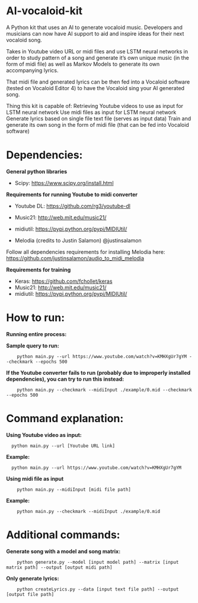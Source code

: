 # AI-vocaloid-kit

A Python kit that uses an AI to generate vocaloid music. Developers and musicians can now have AI support to aid and inspire ideas for their next vocaloid song.

Takes in Youtube video URL or midi files and use LSTM neural networks in order to study pattern of a song and generate it’s own unique music (in the form of midi file) as well as Markov Models to generate its own accompanying lyrics.

That midi file and generated lyrics can be then fed into a Vocaloid software (tested on Vocaloid Editor 4) to have the Vocaloid sing your AI generated song.

Thing this kit is capable of:
Retrieving Youtube videos to use as input for LSTM neural network
Use midi files as input for LSTM neural network
Generate lyrics based on single file text file (serves as input data)
Train and generate its own song in the form of midi file (that can be fed into Vocaloid software)






# **Dependencies:**
**General python libraries**
- Scipy: https://www.scipy.org/install.html

**Requirements for running Youtube to midi converter**

- Youtube DL:  https://github.com/rg3/youtube-dl

- Music21: http://web.mit.edu/music21/

- midiutil: https://pypi.python.org/pypi/MIDIUtil/

- Melodia (credits to Justin Salamon)  @justinsalamon


Follow all dependencies requirements for installing Melodia here:
https://github.com/justinsalamon/audio_to_midi_melodia


**Requirements for training**
- Keras: https://github.com/fchollet/keras
- Music21: http://web.mit.edu/music21/
- midiutil: https://pypi.python.org/pypi/MIDIUtil/




# **__How to run:__**

**__Running entire process:__**


**Sample query to run:**
```
	python main.py --url https://www.youtube.com/watch?v=KMHXgUr7gYM --checkmark --epochs 500
```
**If the Youtube converter fails to run (probably due to improperly installed dependencies), you can try to run this instead:**
```
	python main.py --checkmark --midiInput ./example/0.mid --checkmark --epochs 500
```

# **__Command explanation:__**

**Using Youtube video as input:**
```
  python main.py --url [Youtube URL link]
```
**Example:**
```
  python main.py --url https://www.youtube.com/watch?v=KMHXgUr7gYM 
```

**Using midi file as input**
```
	python main.py --midiInput [midi file path] 
```

**Example:**
```
	python main.py --checkmark --midiInput ./example/0.mid 
```	



# **__Additional commands:__**


**Generate song with a model and song matrix:**
```
	python generate.py --model [input model path] --matrix [input matrix path] --output [output midi path]
```
**Only generate lyrics:**
```
	python createLyrics.py --data [input text file path] --output [output file path]
```

